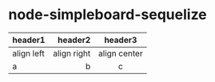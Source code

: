 # node-simpleboard-sequelize
|header1|header2|header3|
|:--|--:|:--:|
|align left|align right|align center|
|a|b|c|
